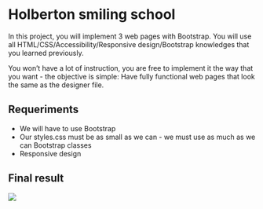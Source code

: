 # Holberton smiling school

In this project, you will implement 3 web pages with Bootstrap. You will use all HTML/CSS/Accessibility/Responsive design/Bootstrap knowledges that you learned previously.

You won’t have a lot of instruction, you are free to implement it the way that you want - the objective is simple: Have fully functional web pages that look the same as the designer file.

## Requeriments
- We will have to use Bootstrap
- Our styles.css must be as small as we can - we must use as much as we can Bootstrap classes
- Responsive design

## Final result

<img src="images/smiling_image}.jpg">


